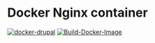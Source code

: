 # Docker Nginx container

[![docker-drupal](https://img.shields.io/badge/spy86-nginx-blue.svg)](https://cloud.docker.com/repository/docker/spy86/nginx) [![Build-Docker-Image](https://github.com/spy86/docker-nginx/actions/workflows/main.yml/badge.svg)](https://github.com/spy86/docker-nginx/actions/workflows/main.yml)
